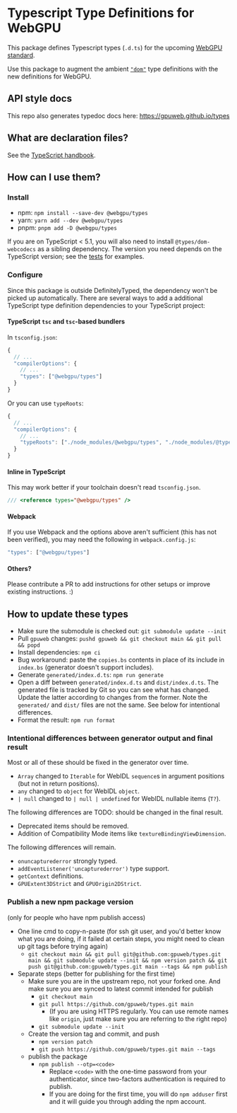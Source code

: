 # Typescript Type Definitions for WebGPU

This package defines Typescript types (`.d.ts`) for the upcoming [WebGPU standard](https://github.com/gpuweb/gpuweb/wiki/Implementation-Status).

Use this package to augment the ambient [`"dom"`](https://www.typescriptlang.org/docs/handbook/compiler-options.html#compiler-options) type definitions with the new definitions for WebGPU.

## API style docs

This repo also generates typedoc docs here: https://gpuweb.github.io/types

## What are declaration files?

See the [TypeScript handbook](http://www.typescriptlang.org/docs/handbook/declaration-files/introduction.html).


## How can I use them?

### Install

- npm: `npm install --save-dev @webgpu/types`
- yarn: `yarn add --dev @webgpu/types`
- pnpm: `pnpm add -D @webgpu/types`

If you are on TypeScript < 5.1, you will also need to install `@types/dom-webcodecs`
as a sibling dependency. The version you need depends on the TypeScript version;
see the [tests](tests/) for examples.

### Configure

Since this package is outside DefinitelyTyped, the dependency won't be picked up automatically.
There are several ways to add a additional TypeScript type definition dependencies to your TypeScript project:

#### TypeScript `tsc` and `tsc`-based bundlers

In `tsconfig.json`:

```js
{
  // ...
  "compilerOptions": {
    // ...
    "types": ["@webgpu/types"]
  }
}
```

Or you can use `typeRoots`:

```js
{
  // ...
  "compilerOptions": {
    // ...
    "typeRoots": ["./node_modules/@webgpu/types", "./node_modules/@types"]
  }
}
```

#### Inline in TypeScript

This may work better if your toolchain doesn't read `tsconfig.json`.

```ts
/// <reference types="@webgpu/types" />
```

#### Webpack

If you use Webpack and the options above aren't sufficient (this has not been verified),
you may need the following in `webpack.config.js`:

```js
"types": ["@webgpu/types"]
```

#### Others?

Please contribute a PR to add instructions for other setups or improve existing instructions. :)


## How to update these types

- Make sure the submodule is checked out: `git submodule update --init`
- Pull `gpuweb` changes: `pushd gpuweb && git checkout main && git pull && popd`
- Install dependencies: `npm ci`
- Bug workaround: paste the `copies.bs` contents in place of its include in `index.bs` (generator doesn't support includes).
- Generate `generated/index.d.ts`: `npm run generate`
- Open a diff between `generated/index.d.ts` and `dist/index.d.ts`.
    The generated file is tracked by Git so you can see what has changed.
    Update the latter according to changes from the former.
    Note the `generated/` and `dist/` files are not the same.
    See below for intentional differences.
- Format the result: `npm run format`

### Intentional differences between generator output and final result

Most or all of these should be fixed in the generator over time.

- `Array` changed to `Iterable` for WebIDL `sequence`s in argument positions (but not in return positions).
- `any` changed to `object` for WebIDL `object`.
- `| null` changed to `| null | undefined` for WebIDL nullable items (`T?`).

The following differences are TODO: should be changed in the final result.

- Deprecated items should be removed.
- Addition of Compatibility Mode items like `textureBindingViewDimension`.

The following differences will remain.

- `onuncapturederror` strongly typed.
- `addEventListener('uncapturederror')` type support.
- `getContext` definitions.
- `GPUExtent3DStrict` and `GPUOrigin2DStrict`.

### Publish a new npm package version

(only for people who have npm publish access)

* One line cmd to copy-n-paste (for ssh git user, and you'd better know what you are doing, if it failed at certain steps, you might need to clean up git tags before trying again)
  - `git checkout main && git pull git@github.com:gpuweb/types.git main && git submodule update --init && npm version patch && git push git@github.com:gpuweb/types.git main --tags && npm publish`
* Separate steps (better for publishing for the first time)
  * Make sure you are in the upstream repo, not your forked one. And make sure you are synced to latest commit intended for publish
    - `git checkout main`
    - `git pull https://github.com/gpuweb/types.git main`
      - (If you are using HTTPS regularly. You can use remote names like `origin`, just make sure you are referring to the right repo)
    - `git submodule update --init`
  * Create the version tag and commit, and push
    - `npm version patch`
    - `git push https://github.com/gpuweb/types.git main --tags`
  * publish the package
    - `npm publish --otp=<code>`
      - Replace `<code>` with the one-time password from your authenticator, since two-factors authentication is required to publish.
      - If you are doing for the first time, you will do `npm adduser` first and it will guide you through adding the npm account.

